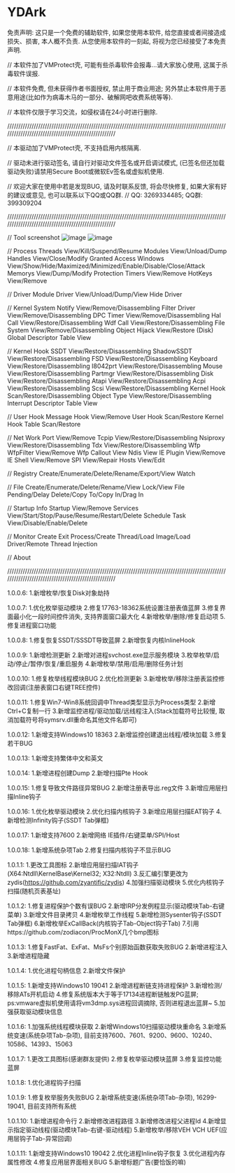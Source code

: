 # YDArk
免责声明: 这只是一个免费的辅助软件, 如果您使用本软件, 给您直接或者间接造成损失、损害, 本人概不负责. 从您使用本软件的一刻起, 将视为您已经接受了本免责声明.

// 本软件加了VMProtect壳, 可能有些杀毒软件会报毒...请大家放心使用, 这属于杀毒软件误报.

// 本软件免费, 但未获得作者书面授权, 禁止用于商业用途; 另外禁止本软件用于恶意用途(比如作为病毒木马的一部分、破解网吧收费系统等等).

// 本软件仅限于学习交流，如侵权请在24小时进行删除.

////////////////////////////////////////////////////////////////////////////////////////////////////////////////////////////////////////////////////

// 本驱动加了VMProtect壳, 不支持启用内核隔离.

// 驱动未进行驱动签名, 请自行对驱动文件签名或开启调试模式, (已签名但还加载驱动失败)请禁用Secure Boot或微软Ev签名或虚拟机使用.

// 欢迎大家在使用中若是发现BUG, 请及时联系反馈, 将会尽快修复, 如果大家有好的建议或意见, 也可以联系以下QQ或QQ群.
// QQ: 3269334485; QQ群: 399309204

////////////////////////////////////////////////////////////////////////////////////////////////////////////////////////////////////////////////////


// Tool screenshot
![image](https://github.com/ClownQq/YDArk/blob/master/screenshots/Process.png)
![image](https://github.com/ClownQq/YDArk/blob/master/screenshots/SystemNotify.png)

// Process
Threads                     View/Kill/Suspend/Resume
Modules                     View/Unload/Dump
Handles                     View/Close/Modify Granted Access
Windows                     View/Show/Hide/Maximized/Minimized/Enable/Disable/Close/Attack
Memorys                     View/Dump/Modify Protection
Timers                      View/Remove
HotKeys                     View/Remove

// Driver Module
Driver                      View/Unload/Dump/View Hide Driver

// Kernel
System Notify               View/Remove/Disassembling
Filter Driver               View/Remove/Disassembling
DPC Timer                   View/Remove/Disassembling
Hal Call                    View/Restore/Disassembling
Wdf Call                    View/Restore/Disassembling
File System                 View/Remove/Disassembling
Object Hijack               View/Restore (Disk)
Global Descriptor Table     View

// Kernel Hook
SSDT                        View/Restore/Disassembling
ShadowSSDT                  View/Restore/Disassembling
FSD                         View/Restore/Disassembling
Keyboard                    View/Restore/Disassembling
I8042prt                    View/Restore/Disassembling
Mouse                       View/Restore/Disassembling
Partmgr                     View/Restore/Disassembling
Disk                        View/Restore/Disassembling
Atapi                       View/Restore/Disassembling
Acpi                        View/Restore/Disassembling
Scsi                        View/Restore/Disassembling
Kernel Hook                 Scan/Restore/Disassembling
Object Type                 View/Restore/Disassembling
Interrupt Descriptor Table  View

// User Hook
Message Hook                View/Remove
User Hook                   Scan/Restore
Kernel Hook Table           Scan/Restore

// Net Work
Port                        View/Remove
Tcpip                       View/Restore/Disassembling
Nsiproxy                    View/Restore/Disassembling
Tdx                         View/Restore/Disassembling
Wfp WfpFilter               View/Remove
Wfp Callout                 View
Ndis                        View
IE Plugin                   View/Remove
IE Shell                    View/Remove
SPI                         View/Repair
Hosts                       View/Edit

// Registry
Create/Enumerate/Delete/Rename/Export/View Watch

// File
Create/Enumerate/Delete/Rename/View Lock/View File Pending/Delay Delete/Copy To/Copy In/Drag In

// Startup Info
Startup                     View/Remove
Services                    View/Start/Stop/Pause/Resume/Restart/Delete
Schedule Task               View/Disable/Enable/Delete

// Monitor
Create Exit Process/Create Thread/Load Image/Load Driver/Remote Thread Injection

// About


////////////////////////////////////////////////////////////////////////////////////////////////////////////////////////////////////////////////////


1.0.0.6:
1.新增枚举/恢复Disk对象劫持

1.0.0.7:
1.优化枚举驱动模块
2.修复17763-18362系统设置注册表值蓝屏
3.修复界面最小化一段时间控件消失, 支持界面窗口最大化
4.新增枚举/删除/修复启动项
5.修复进程窗口功能

1.0.0.8:
1.修复恢复SSDT/SSSDT导致蓝屏
2.新增恢复内核InlineHook

1.0.0.9:
1.新增检测更新
2.新增对进程svchost.exe显示服务模块
3.枚举枚举/启动/停止/暂停/恢复/重启服务
4.新增枚举/禁用/启用/删除任务计划

1.0.0.10:
1.修复枚举线程模块BUG
2.优化检测更新
3.新增枚举/移除注册表监控修改回调(注册表窗口右键TREE控件)

1.0.0.11:
1.修复Win7-Win8系统回调中Thread类型显示为Process类型
2.新增Ctrl+C复制一行
3.新增监控进程/驱动加载/远线程注入(Stack加载符号比较慢, 取消加载符号将symsrv.dll重命名其他文件名即可)

1.0.0.12:
1.新增支持Windows10 18363
2.新增监控创建退出线程/模块加载
3.修复若干BUG

1.0.0.13:
1.新增支持繁体中文和英文

1.0.0.14:
1.新增进程创建Dump
2.新增扫描Pte Hook

1.0.0.15:
1.修复导致文件路径异常BUG
2.新增注册表导出.reg文件
3.新增应用层扫描Inline钩子

1.0.0.16:
1.优化枚举驱动模块
2.优化扫描内核钩子
3.新增应用层扫描EAT钩子
4.新增检测Infinity钩子(SSDT Tab弹框)

1.0.0.17:
1.新增支持7600
2.新增网络 IE插件/右键菜单/SPI/Host

1.0.0.18:
1.新增系统杂项Tab
2.修复扫描内核钩子不显示BUG

1.0.1.1:
1.更改工具图标
2.新增应用层扫描IAT钩子(X64:Ntdll\KernelBase\Kernel32; X32:Ntdll)
3.反汇编引擎更改为zydis(https://github.com/zyantific/zydis)
4.加强扫描驱动模块
5.优化内核钩子扫描(随机页表基址)

1.0.1.2:
1.修复进程保护个数有误BUG
2.新增IRP分发例程显示(驱动模块Tab-右键菜单)
3.新增文件目录拷贝
4.新增枚举工作线程
5.新增检测Sysenter钩子(SSDT Tab弹框)
6.新增枚举ExCallBack(内核钩子Tab-Object钩子Tab)
7.引用https://github.com/zodiacon/ProcMonX几个bmp图标

1.0.1.3:
1.修复FastFat、ExFat、MsFs个别原始函数获取失败BUG
2.新增进程注入
3.新增进程隐藏

1.0.1.4:
1.优化进程句柄信息
2.新增文件保护

1.0.1.5:
1.新增支持Windows10 19041
2.新增进程断链支持进程保护
3.新增检测/移除ATs开机启动
4.修复系统版本大于等于17134进程断链触发PG蓝屏; ps:vmware虚拟机使用请将vm3dmp.sys进程回调摘除, 否则进程退出蓝屏~
5.加强获取驱动模块信息

1.0.1.6:
1.加强系统线程模块获取
2.新增Windows10扫描驱动模块重命名
3.新增系统变速(系统杂项Tab-杂项), 目前支持7600、7601、9200、9600、10240、10586、14393、15063

1.0.1.7:
1.更改工具图标(感谢群友提供)
2.修复枚举驱动模块蓝屏
3.修复监控功能蓝屏

1.0.1.8:
1.优化进程钩子扫描

1.0.1.9:
1.修复枚举服务失败BUG
2.新增系统变速(系统杂项Tab-杂项), 16299-19041, 目前支持所有系统

1.0.1.10:
1.新增进程命令行
2.新增修改进程路径
3.新增修改进程父进程Id
4.新增显示指定驱动线程(驱动模块Tab-右键-驱动线程)
5.新增枚举/移除VEH VCH UEF(应用层钩子Tab-异常回调)

1.0.1.11:
1.新增支持Windows10 19042
2.优化进程Inline钩子恢复
3.优化进程内存属性修改
4.修复应用层界面相关BUG
5.新增标题广告(要恰饭的嘛)